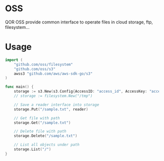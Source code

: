 # OSS

QOR OSS provide common interface to operate files in cloud storage, ftp, filesystem...

# Usage

```go
import (
	"github.com/oss/filesystem"
	"github.com/oss/s3"
	awss3 "github.com/aws/aws-sdk-go/s3"
)

func main() {
	storage := s3.New(s3.Config{AccessID: "access_id", AccessKey: "access_key", Region: "region", Bucket: "bucket", Endpoint: "cdn.getqor.com", ACL: awss3.BucketCannedACLPublicRead})
	// storage := filesystem.New("/tmp")

	// Save a reader interface into storage
	storage.Put("/sample.txt", reader)

	// Get file with path
	storage.Get("/sample.txt")

	// Delete file with path
	storage.Delete("/sample.txt")

	// List all objects under path
	storage.List("/")
}
```
